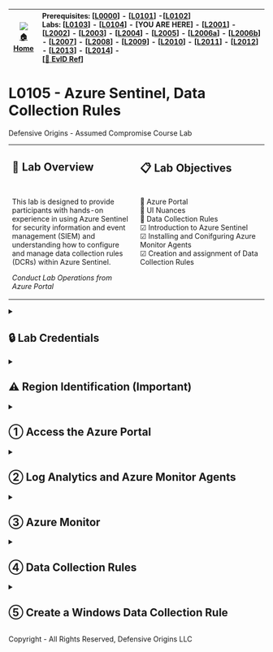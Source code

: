 <!-- DO-MD-DEVNOTES-START -->
<!-- DO-MD-DEVNOTES-END -->
<!-- DO-MD-LABHEADER-START -->
<!-- DO-NAVTREE-TABLE-START -->
| ![][addlogosm] <br>[&#x1f3e0; Home][HOME] | Prerequisites: [[L0000]] - [[L0101]] -[[L0102]] <br> Labs: [[L0103]] - [[L0104]] - [YOU ARE HERE] - [[L2001]] - [[L2002]] - [[L2003]] - [[L2004]] - [[L2005]] - [[L2006a]] - [[L2006b]] -  [[L2007]] - [[L2008]] - [[L2009]] - [[L2010]] - [[L2011]] - [[L2012]] - [[L2013]] - [[L2014]] - <br>[[&#128210; EvID Ref][evidref]]| 
|--------|:--------|
<!-- DO-NAVTREE-TABLE-END -->

<!-- DO-LAB-TITLE START -->
# L0105 - Azure Sentinel, Data Collection Rules
Defensive Origins - Assumed Compromise Course Lab
<!-- DO-LAB-TITLE END-->

<table><tr><td width=50% valign=top>

## &#128210; Lab Overview

</td><td width=50% valign=top>

## &#x1f4cb; Lab Objectives

</td></tr><tr><td width=50% valign=top>

<!-- DO-LAB-OVERVIEW START -->
This lab is designed to provide participants with hands-on experience in using Azure Sentinel for security information and event management (SIEM) and understanding how to configure and manage data collection rules (DCRs) within Azure Sentinel.

_Conduct Lab Operations from Azure Portal_

<!-- DO-LAB-OVERVIEW END -->

</td><td width=50% valign=top>

<!-- DO-LAB-OBJECTIVES START -->
&#x1F4AC; Azure Portal  
&#x1F4AC; UI Nuances  
&#x1F4AC; Data Collection Rules  
&#x2611; Introduction to Azure Sentinel  
&#x2611; Installing and Conifguring Azure Monitor Agents  
&#x2611; Creation and assignment of Data Collection Rules  
<!-- DO-LAB-OBJECTIVES END -->

</td></tr></table>


<!-- DO-MD-LABHEADER-END -->
<!-- DO-MD-LAB-START -->


<!-- DO-CREDENTIAL-REMINDER-START -->
<Details><summary>

## &#x1F512; Lab Credentials

</summary><blockquote>

### &#x1FA9F; Windows credentials

When logging into the Windows system, use the following credentials.

```Win-creds
doazlab\doadmin
DOLabAdmin1!
```

### &#x1F427; Linux credentials

When logging into the Linux system, use the following credentials.

```Linux-creds
doadmin
DOLabAdmin1!
```

</blockquote></details>

<!-- DO-CREDENTIAL-REMINDER-END -->

<Details><summary>

## &#x26a0; Region Identification (Important)

</summary><blockquote>


During the build process, you chose a region that your Azure Resource Manager deployed resources into. The builder defaults to `East US 2` like the image shown next. However, you may have changed this value, the default may be location dependent, and/or your default may not match ours! 

Also!! **DCR region configurations must match the virtual machine region from which logs are to be collected.** You will need this information in this lab. 

Be sure to note what region your resources are operating in. Selecting the incorrect region during this lab will cause errors and prevent later labs from working properly.

| ![](img/builder-region.jpg) | 
|------------------------------------------------|

Or, another way to find your region would be to open another tab to https://portal.azure.com and navigate to `Resource Groups` and `Overview`.

| ![](img/rg-overview-region.jpg) | 
|------------------------------------------------|

&#x21E8; * Go to the next step!*


</blockquote></details>


<Details><summary>

## &#x2460; Access the Azure Portal

</summary><blockquote>

_Conduct Lab Operations from Azure Portal_

Access your Azure Portal

| &#x1f30e; URL | Browser on Students Local System |
|---------------|----------------------------------|
```url
https://portal.azure.com
```

The landing site should look similar to the following screenshot. Your subscription names will not match. Your recently visited resources and services are unlikely to match. 


| ![](img/azure-portal.jpg) |
|---------------------------|


The search bar in Azure is a crucial part of navigation.

| ![](img/portal-search.jpg) | 
|------------------------------------------------|

Search for **resource** and access the **Resource Groups** under your subscription.

| ![](img/search-resource.jpg) | 
|------------------------------------------------|

The resource group deployed for this class should be apparent. 

| ![](img/resource-groups.jpg) | 
|------------------------------------------------|

If you do not see anything, check to make sure there are no "View Filters"(tm) in the way of you seeing your resources.

| ![](img/view-filters.jpg) | 
|------------------------------------------------|

There are some quirks in the UI. As shown next, clicking on the resource group opens a new sectional navigation element. The double `<<` allow you to shrink the navigation blades to the left...and back to the `>>` when appropriate.

| ![](img/ui-quirk-1.jpg) | 
|------------------------------------------------|

&#x21E8; *Step Complete, Go to the next step!*


</blockquote></details>


<Details><summary>

## &#x2461; Log Analytics and Azure Monitor Agents

</summary><blockquote>

_Conduct Lab Operations from Azure Portal_

The log analytics agent is referred to as "legacy" in the Azure portal. The Azure Monitor Agent is the go-forward remote management and monitoring (RMM) tool for Azure VMs and ARC managed devices. You can see the installed agents under your Log Analytics workspace's Settings. 

To get to your Log Analytics workspace, navigate to your Resource Group for the lab environment and find the resource with type "Log Analytics Workspace".  Click on the name of the Workspace.

| ![Add Lab Workspace](img/add-lab-workspace.png) |
|------------------------------------------------|

Next, access the Agents section of the workspace. As shown in the next screenshot, the builder should have connected two Windows agents.

| ![alt](img/agents-overview.jpg) | 
|------------------------------------------------|

The builder should have also connected a Linux agent to your workspace.

| ![](img/agents-linux-overview.jpg) | 
|------------------------------------------------|

Installing agents is done a couple of different ways, one of them happens when we create data collection rules (DCRs). You can also install a pre-keyed version via download and install it manually. You can also use an Azure Resource Manager (ARM) template to perform these actions...

&#x21E8; *Step Complete, Go to the next step!*


</blockquote></details>



<Details><summary>

## &#x2462; Azure Monitor

</summary><blockquote>

_Conduct Lab Operations from Azure Protal_

Use the search bar to navigate to **Azure Monitor**.

| ![](img/search-monitor.jpg) | 
|------------------------------------------------|

From Azure Monitor > Overview, navigate to and click on **View** under **Logs**.

| ![](img/monitor-logs.jpg) | 
|------------------------------------------------|

You might see the following pop-up window if you are visiting here for the first time. If you have interest in going the Log Analytics introduction, take the time to do so. Close the overlay window when complete. 

| ![](img/la-popup.jpg) | 
|------------------------------------------------|

The **Logs** blade provides front-end access to the data you are collecting. 

| ![](img/logs-query-blade.jpg) | 
|------------------------------------------------|

Feel free to wander around the **Monitor** window's various configuration options, services, et cetera. 

&#x21E8; *Step Complete, Go to the next step!*


</blockquote></details>



<Details><summary>

## &#x2463; Data Collection Rules

</summary><blockquote>

_Conduct Lab Operations from Azure Portal_

Data collection rules (DCRs) are the engines that power log ingestion with the Azure Monitor Agent. A quick summary of what DCRs provide:
- Automatic installation of the AMA on associated resources. 
- Granular options for defining log ingestion rules.
- OS agnostic; Linux options, Windows options, metrics options.

How do we get there? Search for dcr and click on **Data collection rules** in the results.

| ![](img/dcr-nav.jpg) | 
|------------------------------------------------|

Click to create a new DCR. This acronym will be used frequently.

| ![](img/dcr-landing.jpg) | 
|------------------------------------------------|

In the next steps, you will create a new DCR

&#x21E8; *Step Complete, Go to the next step!*


</blockquote></details>



<Details><summary>

## &#x2464; Create a Windows Data Collection Rule

</summary><blockquote>

_Conduct Lab Operations from Azure Portal_

We are going to go through this process to create a single DCR, so you can rinse and repeat this process anytime in the future, anywhere your career path may take you. The process would normally trigger the install of the Azure Monitor Agent on our endpoints as we define collection rules. But, we already did this when you deployed your lab environment. **Look carefully through the screenshots as they help guide instructions**.

The rule we are going to create is for SMBServer. Your subscription names and regions may differ from the example below. The region must match the region of your deployed lab environment.
- Rule Name: `SMBServer`
- Subscription: `Student Subscription Name`
- Resource Group: `Student Resource Group Name`
- Region: `Student Region`

| ![](img/dcr-smbserver-step1.jpg) | 
|------------------------------------------------|

Next, click the button for `Next : Resources >`, then on the next screen click the button to `Add resources`.

| ![](img/dcr-smbserver-step2.jpg) | 
|------------------------------------------------|

From the `+ Add Resources` window slider, expand your resource group and check the boxes for the resoure group, WS05, and DC01 systems.

| ![](img/dcr-smbserver-step3.jpg) | 
|------------------------------------------------|

Once applied, click on the button **Next : Collect and deliver >**.
<br />

The configuration for Collect and deliver is listed below and was captured for the course material in the following screenshot.
- Click to `Add data source`
- From the **Data source type** dropdown menu select `Windows Event Logs`
- Click on **Custom** to define which logs to collect
- For the XPath Query enter `Microsoft-Windows-SMBServer/Operational` and click **Add**
- Once complete, click on the button **Next : Destination >**.

| ![](img/dcr-smbserver-step4.jpg) | 
|------------------------------------------------|

The configuration for the logs destination is listed below and was captured in the subsequent screenshot.
- Click **Add destination**
- Choose `Azure Monitor Logs` in the Destination type dropdown menu
- Select your subscription from the *Subscription* dropdown menu
- Select your Log Analytics workspace from the *Account or namespace* dropdown menu
- Click the button **Add data source**

| ![](img/dcr-smbserver-step5.jpg) | 
|------------------------------------------------|

Click the **Review and create** button.

| ![](img/dcr-smbserver-step6.jpg) | 
|------------------------------------------------|

Finally, click the **Create** button.

| ![](img/dcr-smbserver-step7.jpg) | 
|------------------------------------------------|

Various pop-ups, warnings, and notifications may fly by through the console view. These are related to the initial deployment of a rules configuration, pushing an agent down to the resources, and the possibility of a "multi-extension" warning message. This warning may indicate the presence of a prior agent, in the authors' experience, the VMs had an instance of the Log Analytics agent installed and may appear similar to the messages shown next. These messages can be safely ignored. 

| ![](img/extension-install-failed.jpg) | 
|------------------------------------------------|

After just a moment, the DCR creation should indicate success. 

| ![](img/dcr-success.jpg) | 
|------------------------------------------------|

After 15 minutes or so, log ingestion should be caught up and available in Sentinel.

&#x21E8; *Lab Complete!*

</blockquote></details>



Copyright - All Rights Reserved, Defensive Origins LLC
<!-- DO-MD-FOOTER-END -->


<!-- DO-MD-SHORTCUTS-START -->
[1]: https://defensiveorigins.com/
[2]: https://wildwesthackinfest.com/training/
[APT]:https://github.com/DefensiveOrigins/AtomicPurpleTeam
[Cheat-Sheets]:9-Others/Cheatsheets/
[DefOrg]: https://defensiveorigins.com/
[Div1]: ../../Z-images/div/div1.png
[Div2]: ../../Z-images/div/div2.png
[DO]: https://www.defensiveorigins.com
[DO1]: ../../Z-images/logo/DO1.png
[DO1sm]: ../../Z-images/logo/DO1sm.png
[DOAboutUs]: https://defensiveorigins.com/about-us
[DOAZLab]: https://www.doazlab.com
[DOAZLab-Github]: https://github.com/DefensiveOrigins/DO-LAB
[DOImage]: ../../Z-images/do_darkbackground.jpg
[DOImage]:Z-images/do_darkbackground.jpg
[DORegister]: https://defensiveorigins.com/first-to-know/
[DOTraining]: https://training.defensiveorigins.com
[evid1]: https://github.com/DefensiveOrigins/SysmonCommunityGuide/blob/master/chapters/process-creation.md
[evid10]: https://github.com/DefensiveOrigins/SysmonCommunityGuide/blob/master/chapters/process-access.md
[evid11]: https://github.com/DefensiveOrigins/SysmonCommunityGuide/blob/master/chapters/file-create.md
[evid1100]: https://docs.microsoft.com/en-us/windows/security/threat-protection/auditing/event-1100
[evid1102]: https://docs.microsoft.com/en-us/windows/security/threat-protection/auditing/event-1102
[evid12]: https://github.com/DefensiveOrigins/SysmonCommunityGuide/blob/master/chapters/registry-actions.md
[evid13]: https://github.com/DefensiveOrigins/SysmonCommunityGuide/blob/master/chapters/registry-actions.md
[evid14]: https://github.com/DefensiveOrigins/SysmonCommunityGuide/blob/master/chapters/registry-actions.md
[evid15]: https://github.com/DefensiveOrigins/SysmonCommunityGuide/blob/master/chapters/file-stream-creation-hash.md
[evid16]: https://www.ultimatewindowssecurity.com/securitylog/encyclopedia/event.aspx?eventid=90016
[evid17]: https://github.com/DefensiveOrigins/SysmonCommunityGuide/blob/master/chapters/named-pipes.md
[evid18]: https://github.com/DefensiveOrigins/SysmonCommunityGuide/blob/master/chapters/named-pipes.md
[evid19]: https://www.ultimatewindowssecurity.com/securitylog/encyclopedia/event.aspx?eventid=90019
[evid2]: https://github.com/DefensiveOrigins/SysmonCommunityGuide/blob/master/chapters/file-create-time-change.md
[evid20]: https://www.ultimatewindowssecurity.com/securitylog/encyclopedia/event.aspx?eventid=90020
[evid21]: https://www.ultimatewindowssecurity.com/securitylog/encyclopedia/event.aspx?eventid=90021
[evid22]: https://github.com/DefensiveOrigins/SysmonCommunityGuide/blob/master/chapters/dns-query.md
[evid23]: https://github.com/DefensiveOrigins/SysmonCommunityGuide/blob/master/chapters/file_delete_detected.md
[evid24]: https://github.com/DefensiveOrigins/SysmonCommunityGuide/blob/master/chapters/clipboard-capture.md
[evid25]: https://github.com/DefensiveOrigins/SysmonCommunityGuide/blob/master/chapters/process-tampering.md
[evid255]: https://docs.microsoft.com/en-us/sysinternals/downloads/sysmon
[evid26]: https://github.com/DefensiveOrigins/SysmonCommunityGuide/blob/master/chapters/file_delete_detected.md
[evid28]: https://github.com/DefensiveOrigins/SysmonCommunityGuide/blob/master/chapters/file-delete.md
[evid3]: https://github.com/DefensiveOrigins/SysmonCommunityGuide/blob/master/chapters/network-connections.md
[evid4]: https://www.ultimatewindowssecurity.com/securitylog/encyclopedia/event.aspx?eventid=90004
[evid4610]: https://docs.microsoft.com/en-us/windows/security/threat-protection/auditing/event-4610
[evid4624]: https://docs.microsoft.com/en-us/windows/security/threat-protection/auditing/event-4624
[evid4625]: https://docs.microsoft.com/en-us/windows/security/threat-protection/auditing/event-4625
[evid4627]: https://docs.microsoft.com/en-us/windows/security/threat-protection/auditing/event-4627
[evid4634]: https://docs.microsoft.com/en-us/windows/security/threat-protection/auditing/event-4634
[evid4647]: https://docs.microsoft.com/en-us/windows/security/threat-protection/auditing/event-4647
[evid4648]: https://docs.microsoft.com/en-us/windows/security/threat-protection/auditing/event-4648
[evid4656]: https://docs.microsoft.com/en-us/windows/security/threat-protection/auditing/event-4656
[evid4657]: https://docs.microsoft.com/en-us/windows/security/threat-protection/auditing/event-4657
[evid4660]: https://docs.microsoft.com/en-us/windows/security/threat-protection/auditing/event-4660
[evid4661]: https://docs.microsoft.com/en-us/windows/security/threat-protection/auditing/event-4661
[evid4662]: https://docs.microsoft.com/en-us/windows/security/threat-protection/auditing/event-4662
[evid4663]: https://docs.microsoft.com/en-us/windows/security/threat-protection/auditing/event-4663
[evid4670]: https://docs.microsoft.com/en-us/windows/security/threat-protection/auditing/event-4670
[evid4672]: https://docs.microsoft.com/en-us/windows/security/threat-protection/auditing/event-4672
[evid4673]: https://docs.microsoft.com/en-us/windows/security/threat-protection/auditing/event-4673
[evid4688]: https://docs.microsoft.com/en-us/windows/security/threat-protection/auditing/event-4688
[evid4689]: https://docs.microsoft.com/en-us/windows/security/threat-protection/auditing/event-4689
[evid4690]: https://docs.microsoft.com/en-us/windows/security/threat-protection/auditing/event-4690
[evid4696]: https://docs.microsoft.com/en-us/windows/security/threat-protection/auditing/event-4696
[evid4697]: https://docs.microsoft.com/en-us/windows/security/threat-protection/auditing/event-4697
[evid4698]: https://docs.microsoft.com/en-us/windows/security/threat-protection/auditing/event-4698
[evid4699]: https://docs.microsoft.com/en-us/windows/security/threat-protection/auditing/event-4699
[evid4700]: https://docs.microsoft.com/en-us/windows/security/threat-protection/auditing/event-4700
[evid4701]: https://docs.microsoft.com/en-us/windows/security/threat-protection/auditing/event-4701
[evid4702]: https://docs.microsoft.com/en-us/windows/security/threat-protection/auditing/event-4702
[evid4703]: https://docs.microsoft.com/en-us/windows/security/threat-protection/auditing/event-4703
[evid4704]: https://docs.microsoft.com/en-us/windows/security/threat-protection/auditing/event-4704
[evid4705]: https://docs.microsoft.com/en-us/windows/security/threat-protection/auditing/event-4705
[evid4706]: https://docs.microsoft.com/en-us/windows/security/threat-protection/auditing/event-4706
[evid4707]: https://docs.microsoft.com/en-us/windows/security/threat-protection/auditing/event-4707
[evid4715]: https://docs.microsoft.com/en-us/windows/security/threat-protection/auditing/event-4715
[evid4716]: https://docs.microsoft.com/en-us/windows/security/threat-protection/auditing/event-4716
[evid4717]: https://docs.microsoft.com/en-us/windows/security/threat-protection/auditing/event-4717
[evid4719]: https://docs.microsoft.com/en-us/windows/security/threat-protection/auditing/event-4719
[evid4720]: https://docs.microsoft.com/en-us/windows/security/threat-protection/auditing/event-4720
[evid4722]: https://docs.microsoft.com/en-us/windows/security/threat-protection/auditing/event-4722
[evid4723]: https://docs.microsoft.com/en-us/windows/security/threat-protection/auditing/event-4723
[evid4724]: https://docs.microsoft.com/en-us/windows/security/threat-protection/auditing/event-4724
[evid4725]: https://docs.microsoft.com/en-us/windows/security/threat-protection/auditing/event-4725
[evid4726]: https://docs.microsoft.com/en-us/windows/security/threat-protection/auditing/event-4726
[evid4731]: https://docs.microsoft.com/en-us/windows/security/threat-protection/auditing/event-4731
[evid4732]: https://docs.microsoft.com/en-us/windows/security/threat-protection/auditing/event-4732
[evid4733]: https://docs.microsoft.com/en-us/windows/security/threat-protection/auditing/event-4733
[evid4735]: https://docs.microsoft.com/en-us/windows/security/threat-protection/auditing/event-4735
[evid4736]: https://docs.microsoft.com/en-us/windows/security/threat-protection/auditing/event-4736
[evid4738]: https://docs.microsoft.com/en-us/windows/security/threat-protection/auditing/event-4738
[evid4739]: https://docs.microsoft.com/en-us/windows/security/threat-protection/auditing/event-4739
[evid4740]: https://docs.microsoft.com/en-us/windows/security/threat-protection/auditing/event-4740
[evid4741]: https://docs.microsoft.com/en-us/windows/security/threat-protection/auditing/event-4741
[evid4742]: https://docs.microsoft.com/en-us/windows/security/threat-protection/auditing/event-4742
[evid4743]: https://docs.microsoft.com/en-us/windows/security/threat-protection/auditing/event-4743
[evid4764]: https://docs.microsoft.com/en-us/windows/security/threat-protection/auditing/event-4764
[evid4765]: https://docs.microsoft.com/en-us/windows/security/threat-protection/auditing/event-4765
[evid4767]: https://docs.microsoft.com/en-us/windows/security/threat-protection/auditing/event-4767
[evid4768]: https://docs.microsoft.com/en-us/windows/security/threat-protection/auditing/event-4768
[evid4769]: https://docs.microsoft.com/en-us/windows/security/threat-protection/auditing/event-4769
[evid4770]: https://docs.microsoft.com/en-us/windows/security/threat-protection/auditing/event-4770
[evid4773]: https://docs.microsoft.com/en-us/windows/security/threat-protection/auditing/event-4773
[evid4776]: https://docs.microsoft.com/en-us/windows/security/threat-protection/auditing/event-4776
[evid4780]: https://docs.microsoft.com/en-us/windows/security/threat-protection/auditing/event-4780
[evid4781]: https://docs.microsoft.com/en-us/windows/security/threat-protection/auditing/event-4781
[evid4782]: https://docs.microsoft.com/en-us/windows/security/threat-protection/auditing/event-4782
[evid4798]: https://docs.microsoft.com/en-us/windows/security/threat-protection/auditing/event-4798
[evid4799]: https://docs.microsoft.com/en-us/windows/security/threat-protection/auditing/event-4799
[evid4817]: https://docs.microsoft.com/en-us/windows/security/threat-protection/auditing/event-4817
[evid4907]: https://docs.microsoft.com/en-us/windows/security/threat-protection/auditing/event-4907
[evid4908]: https://docs.microsoft.com/en-us/windows/security/threat-protection/auditing/event-4908
[evid4964]: https://docs.microsoft.com/en-us/windows/security/threat-protection/auditing/event-4964
[evid5]: https://github.com/DefensiveOrigins/SysmonCommunityGuide/blob/master/chapters/process-termination.md
[evid5025]: https://docs.microsoft.com/en-us/windows/security/threat-protection/auditing/event-5025
[evid5136]: https://docs.microsoft.com/en-us/windows/security/threat-protection/auditing/event-5136
[evid5137]: https://docs.microsoft.com/en-us/windows/security/threat-protection/auditing/event-5137
[evid5138]: https://docs.microsoft.com/en-us/windows/security/threat-protection/auditing/event-5138
[evid5139]: https://docs.microsoft.com/en-us/windows/security/threat-protection/auditing/event-5139
[evid5140]: https://docs.microsoft.com/en-us/windows/security/threat-protection/auditing/event-5140
[evid5141]: https://docs.microsoft.com/en-us/windows/security/threat-protection/auditing/event-5141
[evid5142]: https://docs.microsoft.com/en-us/windows/security/threat-protection/auditing/event-5142
[evid5143]: https://docs.microsoft.com/en-us/windows/security/threat-protection/auditing/event-5143
[evid5144]: https://docs.microsoft.com/en-us/windows/security/threat-protection/auditing/event-5144
[evid5145]: https://docs.microsoft.com/en-us/windows/security/threat-protection/auditing/event-5145
[evid5152]: https://docs.microsoft.com/en-us/windows/security/threat-protection/auditing/event-5152
[evid5157]: https://docs.microsoft.com/en-us/windows/security/threat-protection/auditing/event-5157
[evid5158]: https://docs.microsoft.com/en-us/windows/security/threat-protection/auditing/event-5158
[evid5159]: https://docs.microsoft.com/en-us/windows/security/threat-protection/auditing/event-5159
[evid5168]: https://docs.microsoft.com/en-us/windows/security/threat-protection/auditing/event-5168
[evid5447]: https://docs.microsoft.com/en-us/windows/security/threat-protection/auditing/event-5447
[evid6]: https://github.com/DefensiveOrigins/SysmonCommunityGuide/blob/master/chapters/driver-loading.md
[evid6145]: https://docs.microsoft.com/en-us/windows/security/threat-protection/auditing/event-6145
[evid7]: https://github.com/DefensiveOrigins/SysmonCommunityGuide/blob/master/chapters/image-loading.md
[evid8]: https://github.com/DefensiveOrigins/SysmonCommunityGuide/blob/master/chapters/create-remote-thread.md
[evid9]: https://github.com/DefensiveOrigins/SysmonCommunityGuide/blob/master/chapters/raw-access-read.md
[evidsysmon]: https://docs.microsoft.com/en-us/sysinternals/downloads/sysmon
[H0004]: ../../../APT/9-Others/H0040-Instructors/README.md
[H0010]: ../../../APT/9-Others/H0010-PreReq/README.md
[ph_jd]: ../../Z-images/photo/jd1.png
[ph_ki]: ../../Z-images/photo/ki1.png
[refmstp-pdf]: https://docs.microsoft.com/en-us/windows/security/opbuildpdf/threat-protection/auditing/toc.pdf?branch=live
[refmstp-web]: https://docs.microsoft.com/en-us/windows/security/threat-protection/
[Survey]:https://forms.office.com/Pages/ResponsePage.aspx?id=ezi0P6h7Wky98F15YOOzAxFXFOo3MeNFpviudN0SuLhUMDNCT1NYWk5QWjlHUkMyMVhJVjFJTjhQMy4u
[WWHF]: https://wildwesthackinfest.com/
[addlogo]:../../Z-images/logo/add.png
[addlogosm]:../../Z-images/logo/addsm.png
<!-- DO-MD-SHORTCUTS-END -->
<!-- DO-MD-NAVTREE-SHORTCUTS-START -->
[Home]: ../../README.md
[evidref]: ../../9-Others/Cheatsheets/EventIDs.md
[L0000]: /1-Labs/0000-Course-Architecture/README.md
[L0101]: /1-Labs/0101-Azure-Components/README.md
[L0102]: /1-Labs/0102-Lab-Deploy/README.md
[L0103]: /1-Labs/0103-Initial-Access/README.md
[L0104]: /1-Labs/0104-Terminals/README.md
[L0105]: /1-Labs/0105-Azure-DCRs-Sentinel/README.md
[L0106]: /1-Labs/0101-Azure-Components/README.md
[L2001]: /1-Labs/2001-BadBlood/README.md
[L2002]: /1-Labs/2002-Deception/README.md
[L2003]: /1-Labs/2003-Initial-Checks/README.md
[L2004]: /1-Labs/2004-PowerShell-CMD/README.md
[L2006]: /1-Labs/2006-ADCS/README.md
[L2005]: /1-Labs/2005-Tooling/README.md
[L2006a]: /1-Labs/2006a-BloodHound/README.md
[L2006b]: /1-Labs/2006b-PlumHound/README.md
[L2007]: /1-Labs/2007-ADCS/README.md
[L2008]: /1-Labs/2008-Impacket/README.md
[L2009]: /1-Labs/2009-Password-Spray/README.md
[L2010]: /1-Labs/2010-C2-SSH/README.md
[L2011]: /1-Labs/2011-Coercion-Relay/README.md
[L2012]: /1-Labs/2012-LNK-Droppers/README.md
[L2013]: /1-Labs/2013-Attacker-Attribution/README.md
[L2014]: /1-Labs/2014-Atomic-Red-Team/README.md
<!-- DO-MD-NAVTREE-SHORTCUTS-END -->
